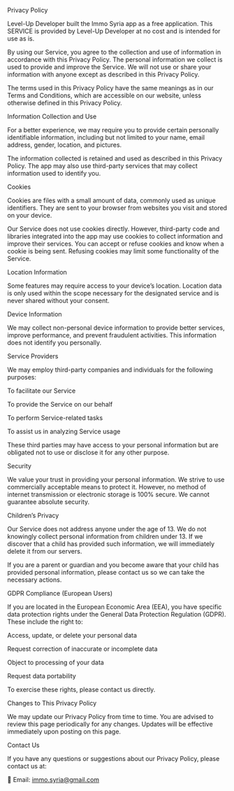 Privacy Policy

Level-Up Developer built the Immo Syria app as a free application. This SERVICE is provided by Level-Up Developer at no cost and is intended for use as is.

By using our Service, you agree to the collection and use of information in accordance with this Privacy Policy. The personal information we collect is used to provide and improve the Service. We will not use or share your information with anyone except as described in this Privacy Policy.

The terms used in this Privacy Policy have the same meanings as in our Terms and Conditions, which are accessible on our website, unless otherwise defined in this Privacy Policy.

Information Collection and Use

For a better experience, we may require you to provide certain personally identifiable information, including but not limited to your name, email address, gender, location, and pictures.

The information collected is retained and used as described in this Privacy Policy. The app may also use third-party services that may collect information used to identify you.

Cookies

Cookies are files with a small amount of data, commonly used as unique identifiers. They are sent to your browser from websites you visit and stored on your device.

Our Service does not use cookies directly. However, third-party code and libraries integrated into the app may use cookies to collect information and improve their services. You can accept or refuse cookies and know when a cookie is being sent. Refusing cookies may limit some functionality of the Service.

Location Information

Some features may require access to your device’s location. Location data is only used within the scope necessary for the designated service and is never shared without your consent.

Device Information

We may collect non-personal device information to provide better services, improve performance, and prevent fraudulent activities. This information does not identify you personally.

Service Providers

We may employ third-party companies and individuals for the following purposes:

To facilitate our Service

To provide the Service on our behalf

To perform Service-related tasks

To assist us in analyzing Service usage

These third parties may have access to your personal information but are obligated not to use or disclose it for any other purpose.

Security

We value your trust in providing your personal information. We strive to use commercially acceptable means to protect it. However, no method of internet transmission or electronic storage is 100% secure. We cannot guarantee absolute security.

Children’s Privacy

Our Service does not address anyone under the age of 13. We do not knowingly collect personal information from children under 13. If we discover that a child has provided such information, we will immediately delete it from our servers.

If you are a parent or guardian and you become aware that your child has provided personal information, please contact us so we can take the necessary actions.

GDPR Compliance (European Users)

If you are located in the European Economic Area (EEA), you have specific data protection rights under the General Data Protection Regulation (GDPR). These include the right to:

Access, update, or delete your personal data

Request correction of inaccurate or incomplete data

Object to processing of your data

Request data portability

To exercise these rights, please contact us directly.

Changes to This Privacy Policy

We may update our Privacy Policy from time to time. You are advised to review this page periodically for any changes. Updates will be effective immediately upon posting on this page.

Contact Us

If you have any questions or suggestions about our Privacy Policy, please contact us at:

📧 Email: immo.syria@gmail.com
